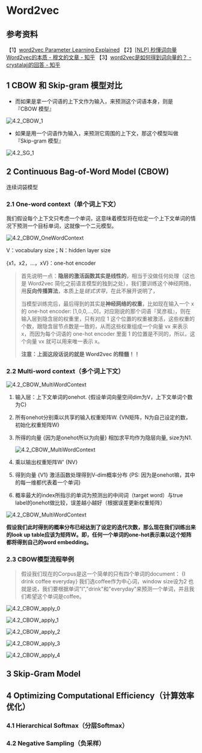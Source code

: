 # Word2vec

## 参考资料

【1】[word2vec Parameter Learning Explained](https://arxiv.org/pdf/1411.2738.pdf)
【2】[[NLP] 秒懂词向量Word2vec的本质 - 穆文的文章 - 知乎](https://zhuanlan.zhihu.com/p/26306795)
【3】[word2vec是如何得到词向量的？ - crystalajj的回答 - 知乎](https://www.zhihu.com/question/44832436/answer/266068967)



## 1 CBOW 和 Skip-gram 模型对比

- 而如果是拿一个词语的上下文作为输入，来预测这个词语本身，则是 『CBOW 模型』

![4.2_CBOW_1](./pic/4.2/4.2_CBOW_1.png)

- 如果是用一个词语作为输入，来预测它周围的上下文，那这个模型叫做『Skip-gram 模型』

![4.2_SG_1](./pic/4.2/4.2_SG_1.png)



## 2 Continuous Bag-of-Word Model (CBOW)

连续词袋模型

### 2.1 One-word context（单个词上下文）

 我们假设每个上下文只考虑一个单词，这意味着模型将在给定一个上下文单词的情况下预测一个目标单词，这就像一个二元模型。

![4.2_CBOW_OneWordContext](./pic/4.2/4.2_CBOW_OneWordContext.png)

V：vocabulary size；N：hidden layer size

{x1，x2，...，xV}：one-hot encoder 

> 首先说明一点：**隐层的激活函数其实是线性的**，相当于没做任何处理（这也是 Word2vec 简化之前语言模型的独到之处），我们要训练这个神经网络，用**反向传播算法**，本质上是*链式求导*，在此不展开说明了，
>
> 当模型训练完后，最后得到的其实是**神经网络的权重**，比如现在输入一个 x 的 one-hot encoder: [1,0,0,…,0]，对应刚说的那个词语『吴彦祖』，则在输入层到隐含层的权重里，只有对应 1 这个位置的权重被激活，这些权重的个数，跟隐含层节点数是一致的，从而这些权重组成一个向量 vx 来表示x，而因为每个词语的 one-hot encoder 里面 1 的位置是不同的，所以，这个向量 vx 就可以用来唯一表示 x。
>
> **注意：上面这段话说的就是 Word2vec 的精髓！！**



### 2.2 Multi-word context（多个词上下文）

![4.2_CBOW_MultiWordContext](./pic/4.2/4.2_CBOW_MultiWordContext.png)

1. 输入层：上下文单词的onehot.  {假设单词向量空间dim为V，上下文单词个数为C}

2. 所有onehot分别乘以共享的输入权重矩阵W. {VN矩阵，N为自己设定的数，初始化权重矩阵W}

3. 所得的向量 {因为是onehot所以为向量} 相加求平均作为隐层向量, size为N1.

   ![4.2_CBOW_MultiWordContext](./pic/4.2/4.2_CBOW_h.png)

4. 乘以输出权重矩阵W' {NV}

5. 得到向量 {V1} 激活函数处理得到V-dim概率分布  {PS: 因为是onehot嘛，其中的每一维都代表着一个单词}

6. 概率最大的index所指示的单词为预测出的中间词（target word）与true label的onehot做比较，误差越小越好（根据误差更新权重矩阵）

![4.2_CBOW_MultiWordContext](./pic/4.2/4.2_CBOW_E.png)

**假设我们此时得到的概率分布已经达到了设定的迭代次数，那么现在我们训练出来的look up table应该为矩阵W。即，任何一个单词的one-hot表示乘以这个矩阵都将得到自己的word embedding。**



### 2.3 CBOW模型流程举例

> 假设我们现在的Corpus是这一个简单的只有四个单词的document：
> {I drink coffee everyday}
> 我们选coffee作为中心词，window size设为2
> 也就是说，我们要根据单词"I","drink"和"everyday"来预测一个单词，并且我们希望这个单词是coffee。

![4.2_CBOW_apply_0](./pic/4.2/4.2_CBOW_apply_0.jpg)

![4.2_CBOW_apply_1](./pic/4.2/4.2_CBOW_apply_1.jpg)

![4.2_CBOW_apply_2](./pic/4.2/4.2_CBOW_apply_2.jpg)

![4.2_CBOW_apply_3](./pic/4.2/4.2_CBOW_apply_3.jpg)

![4.2_CBOW_apply_4](./pic/4.2/4.2_CBOW_apply_4.jpg)



## 3 Skip-Gram Model





## 4 Optimizing Computational Efficiency（计算效率优化）

### 4.1 Hierarchical Softmax（分层Softmax）



### 4.2 Negative Sampling（负采样）

